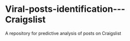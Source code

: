 # Viral-posts-identification---Craigslist
A repository for predictive analysis of posts on Craigslist
